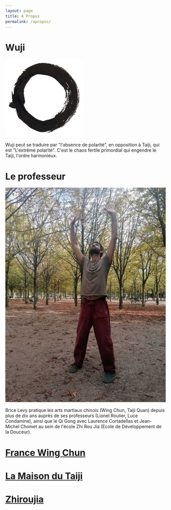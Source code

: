 ```yaml
---
layout: page
title: A Propos
permalink: /apropos/
---
```


# Wuji
![Wuji](/images/enso2.png)

 Wuji peut se traduire par "l'absence de polarité", en opposition à Taiji, qui est "L'extrême polarité". C'est le chaos fertile primordial qui engendre le Taiji, l'ordre harmonieux.

# Le professeur
![Brice Levy](/images/brice_luco.jpg)

Brice Levy pratique les arts martiaux chinois (Wing Chun, Taiji Quan) depuis plus de dix ans auprès de ses professeurs (Lionel Roulier, Luce Condamine), ainsi que le Qi Gong avec Laurence Cortadellas et Jean-Michel Chomet au sein de l'école Zhi Rou Jia (Ecole de Développement de la Douceur).



# [France Wing Chun](https://francewingchun.fr/)


# [La Maison du Taiji](http://lucecondamine.free.fr/)

# [Zhiroujia](https://zhiroujia.fr/)
